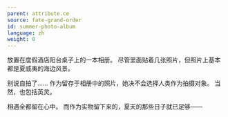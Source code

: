 ```yaml
---
parent: attribute.ce
source: fate-grand-order
id: summer-photo-album
language: zh
weight: 0
---
```


放置在度假酒店阳台桌子上的一本相册。
尽管里面贴着几张照片，但照片上基本都是夏威夷的海边风景。

别说自拍了……
作为留存于相册中的照片，她决不会选择人类作为拍摄对象。
当然，也包括英灵。

相遇全都留在心中。
而作为实物留下来的，夏天的那些日子就已足够——
